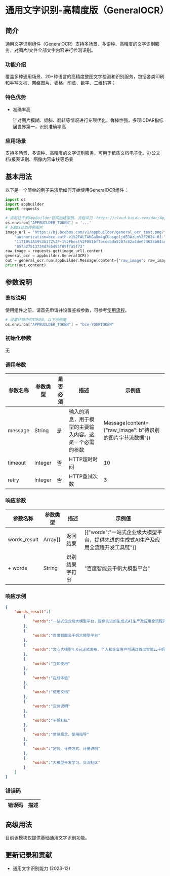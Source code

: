 # 通用文字识别-高精度版（GeneralOCR）

## 简介

通用文字识别组件（GeneralOCR）支持多场景、多语种、高精度的文字识别服务，对图片/文件全部文字内容进行检测识别。

### 功能介绍
覆盖多种通用场景、20+种语言的高精度整图文字检测和识别服务，包括各类印刷和手写文档、网络图片、表格、印章、数字、二维码等；

### 特色优势
* 准确率高

    针对图片模糊、倾斜、翻转等情况进行专项优化，鲁棒性强，多项ICDAR指标居世界第一，识别准确率高
### 应用场景
支持多场景、多语种、高精度的文字识别服务，可用于纸质文档电子化、办公文档/报表识别、图像内容审核等场景
## 基本用法

以下是一个简单的例子来演示如何开始使用GeneralOCR组件：

```python
import os
import appbuilder
import requests

# 请前往千帆AppBuilder官网创建密钥，流程详见：https://cloud.baidu.com/doc/AppBuilder/s/Olq6grrt6#1%E3%80%81%E5%88%9B%E5%BB%BA%E5%AF%86%E9%92%A5
os.environ["APPBUILDER_TOKEN"] = '...'
# 从BOS读取样例图片
image_url = "https://bj.bcebos.com/v1/appbuilder/general_ocr_test.png?"\
    "authorization=bce-auth-v1%2FALTAKGa8m4qCUasgoljdEDAzLm%2F2024-01-"\
    "11T10%3A59%3A17Z%2F-1%2Fhost%2F081bf7bcccbda5207c82a4de074628b04ae"\
    "857a27513734d765495f89ffa5f73"
raw_image = requests.get(image_url).content
general_ocr = appbuilder.GeneralOCR()
out = general_ocr.run(appbuilder.Message(content={"raw_image": raw_image}))
print(out.content)
```

##  参数说明

### 鉴权说明
使用组件之前，请首先申请并设置鉴权参数，可参考[使用流程](https://cloud.baidu.com/doc/AppBuilder/s/Olq6grrt6#1%E3%80%81%E5%88%9B%E5%BB%BA%E5%AF%86%E9%92%A5)。
```python
# 设置环境中的TOKEN，以下示例略
os.environ["APPBUILDER_TOKEN"] = "bce-YOURTOKEN"
```

### 初始化参数

无

### 调用参数
| 参数名称    | 参数类型    | 是否必须 | 描述                          | 示例值                                            |
|---------|---------|------|-----------------------------|------------------------------------------------|
| message | String  | 是    | 输入的消息，用于模型的主要输入内容。这是一个必需的参数 | Message(content={"raw_image": b"待识别的图片字节流数据"}) |
| timeout | Integer | 否    | HTTP超时时间                    | 10                                             |
| retry   | Integer | 否    | HTTP重试次数                    | 3                                              |

### 响应参数
| 参数名称         | 参数类型    | 描述      | 示例值                                               |
|--------------|---------|---------|---------------------------------------------------|
| words_result | Array[] | 返回结果    | [{"words":"一站式企业级大模型平台，提供先进的生成式AI生产及应用全流程开发工具链"}] |
| + words      | String  | 识别结果字符串 | "百度智能云千帆大模型平台"                                    |

### 响应示例
```json
{
    "words_result":[
        {
            "words":"一站式企业级大模型平台，提供先进的生成式AI生产及应用全流程开发工具链"
        },
        {
            "words":"百度智能云千帆大模型平台"
        },
        {
            "words":"文心大模型4.0已正式发布，个人和企业客户可通过百度智能云千帆大模型平台接入使用"
        },
        {
            "words":"立即使用"
        },
        {
            "words":"在线体验"
        },
        {
            "words":"使用文档"
        },
        {
            "words":"定价说明"
        },
        {
            "words":"千帆社区"
        },
        {
            "words":"常见概念、使用指导"
        },
        {
            "words":"定价、计费方式、计量说明"
        },
        {
            "words":"大模型开发学习、交流社区"
        }
    ]
}
```
### 错误码
| 错误码 | 描述 |
|-----|----|

## 高级用法

目前该模块仅提供基础通用文字识别功能。


## 更新记录和贡献
* 通用文字识别能力 (2023-12)
